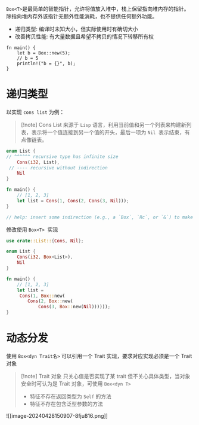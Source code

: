 ​`Box<T>`​ 是最简单的智能指针，允许将值放入堆中，栈上保留指向堆内存的指针。除指向堆内存外该指针无额外性能消耗，也不提供任何额外功能。

- 递归类型: 编译时未知大小，但实际使用时有确切大小
- 改善拷贝性能: 有大量数据且希望不拷贝的情况下转移所有权

```run-rust
fn main() {
    let b = Box::new(5);
    // b = 5
    println!("b = {}", b);
}
```
# 递归类型

以实现 `cons list`​ 为例：

> [!note] Cons List
> 来源于 `Lisp` ​ 语言，利用当前值和另一个列表来构建新列表，表示将一个值连接到另一个值的开头，最后一项为 `Nil` ​ 表示结束，有点像链表。

```rust
enum List {
// ^^^^^^ recursive type has infinite size
    Cons(i32, List),
 // ---- recursive without indirection
    Nil
}

fn main() {
    // [1, 2, 3]
    let list = Cons(1, Cons(2, Cons(3, Nil)));
}

// help: insert some indirection (e.g., a `Box`, `Rc`, or `&`) to make `List` representable
```

修改使用 `Box<T>` ​ 实现

```rust
use crate::List::{Cons, Nil};

enum List {
    Cons(i32, Box<List>),
    Nil
}

fn main() {
    // [1, 2, 3]
    let list =
     Cons(1, Box::new(
        Cons(2, Box::new(
            Cons(3, Box::new(Nil))))));
}
```
# 动态分发

使用 `Box<dyn Trait名>`​ 可以引用一个 Trait 实现，要求对应实现必须是一个 Trait 对象

> [!note] Trait 对象
> 只关心值是否实现了某 trait 但不关心具体类型，当对象安全时可认为是 Trait 对象，可使用 `Box<dyn T>` ​
> 
> - 特征不存在返回类型为 `Self`​ 的方法
> - 特征不存在包含泛型参数的方法

​![[image-20240428150907-8fju816.png]]